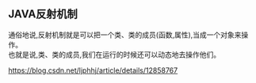 ## JAVA反射机制
通俗地说,反射机制就是可以把一个类、类的成员(函数,属性),当成一个对象来操作。  
也就是说,类、类的成员,我们在运行的时候还可以动态地去操作他们。  



https://blog.csdn.net/ljphhj/article/details/12858767